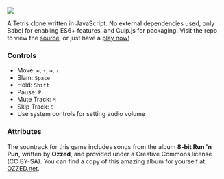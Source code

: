 ![](./app/assets/img/tristris-logo.png)

A Tetris clone written in JavaScript.<!--more--> No external dependencies used, only Babel for enabling ES6+ features, and Gulp.js for packaging. Visit the repo to view the [source](https://github.com/tristan00b/tristris), or just have a <a href="https://bayfield.io/tristris" target="_blank" rel="noopener noreferrer">play now!</a>

### Controls

- Move: `←`, `↑`, `→`, `↓`
- Slam: `Space`
- Hold: `Shift`
- Pause: `P`
- Mute Track: `M`
- Skip Track: `S`
- Use system controls for setting audio volume

### Attributes

The sountrack for this game includes songs from the album **8-bit Run 'n Pun**, written by **Ozzed**, and provided under a Creative Commons license (CC BY-SA). You can find a copy of this amazing album for yourself at [OZZED.net](http://ozzed.net/music/8-bit-run-and-pun.shtml).
